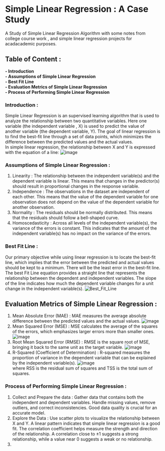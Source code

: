 # Simple Linear Regression : A Case Study
A Study of Simple Linear Regression Algorithm with some notes from college course work , and simple linear regression projects for acadacademic purposes.
## Table of Content :
**- Introduction**  
**- Assumptions of Simple Linear Regression**  
**- Best Fit Line**  
**- Evaluation Metrics of Simple Linear Regression**  
**- Process of Performing Simple Linear Regression**
### Introduction :
Simple Linear Regression is an supervised learning algorithm that is used to analyze the relationship between two quantitative variables. Here one variable (the independent variable , X) is used to predict the value of another variable (the dependent variable, Y). The goal of linear regression is to find the best-fit line through a set of data points, which minimizes the difference between the predicted values and the actual values.  
In simple linear regression, the relationship between X and Y is expressed with the equation of a line:
![image](https://github.com/user-attachments/assets/8975f167-fbca-4775-9889-cdf21e75c860)
### Assumptions of Simple Linear Regression :
1. Linearity : The relationship between the independent variable(s) and the dependent variable is linear. This means that changes in the predictor(s) should result in proportional changes in the response variable.
2. Independence : The observations in the dataset are independent of each other. This means that the value of the dependent variable for one observation does not depend on the value of the dependent variable for another observation. 
3. Normality : The residuals should be normally distributed. This means that the residuals should follow a bell-shaped curve.
4. Homoscedasticity : Across all levels of the independent variable(s), the variance of the errors is constant. This indicates that the amount of the independent variable(s) has no impact on the variance of the errors.
### Best Fit Line :
Our primary objective while using linear regression is to locate the best-fit line, which implies that the error between the predicted and actual values should be kept to a minimum. There will be the least error in the best-fit line.  
The best Fit Line equation provides a straight line that represents the relationship between the dependent and independent variables. The slope of the line indicates how much the dependent variable changes for a unit change in the independent variable(s).
![Best_Fit_Line](https://github.com/user-attachments/assets/cd667600-4c08-44df-b480-816b2dcfebfa)
## Evaluation Metrics of Simple Linear Regression :
1. Mean Absolute Error (MAE) : MAE measures the average absolute difference between the predicted values and the actual values.
![image](https://github.com/user-attachments/assets/a48202f8-6abb-49ef-931a-524c7d3261f5)
2. Mean Squared Error (MSE) : MSE calculates the average of the squares of the errors, which emphasizes larger errors more than smaller ones.  
![image](https://github.com/user-attachments/assets/5feb87b0-026b-46b8-a569-624c5a99a233)
3. Root Mean Squared Error (RMSE) : RMSE is the square root of MSE, bringing it back to the same unit as the target variable.
![image](https://github.com/user-attachments/assets/8b4dea83-9dda-4c7e-bfa5-4f64943f7232)
4. R-Squared (Coefficient of Determination) : R-squared measures the proportion of variance in the dependent variable that can be explained by the independent variable(s).
![image](https://github.com/user-attachments/assets/01fe19ef-b1a8-4d68-9bfb-db3d8e521f70)  
where RSS is the residual sum of squares and TSS is the total sum of squares.
### Process of Performing Simple Linear Regression :
1. Collect and Prepare the data : Gather data that contains both the independent and dependent variables. Handle missing values, remove outliers, and correct inconsistencies. Good data quality is crucial for an accurate model.
2. Explore the Data : Use scatter plots to visualize the relationship between X and Y. A linear pattern indicates that simple linear regression is a good fit. The correlation coefficient helps measure the strength and direction of the relationship. A correlation close to ±1 suggests a strong relationship, while a value near 0 suggests a weak or no relationship.
3. 


